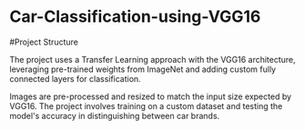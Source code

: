 # Car-Classification-using-VGG16

#Project Structure

The project uses a Transfer Learning approach with the VGG16 architecture, leveraging pre-trained weights from ImageNet and adding custom fully connected layers for classification.

Images are pre-processed and resized to match the input size expected by VGG16.
The project involves training on a custom dataset and testing the model's accuracy in distinguishing between car brands.
